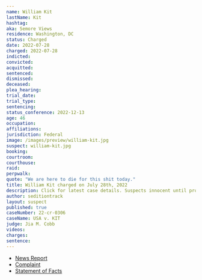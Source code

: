 ```yaml
---
name: William Kit
lastName: Kit
hashtag:
aka: Semore Views
residence: Washington, DC
status: Charged
date: 2022-07-28
charged: 2022-07-28
indicted:
convicted:
acquitted:
sentenced:
dismissed:
deceased:
plea_hearing:
trial_date:
trial_type:
sentencing:
status_conference: 2022-12-13
age: 46
occupation:
affiliations:
jurisdiction: Federal
image: /images/preview/william-kit.jpg
suspect: william-kit.jpg
booking:
courtroom:
courthouse:
raid:
perpwalk:
quote: "We are here to die for this shit today."
title: William Kit charged on July 28th, 2022
description: Click for latest case details. Suspects innocent until proven guilty.
author: seditiontrack
layout: suspect
published: true
caseNumber: 22-cr-0306
caseName: USA v. KIT
judge: Jia M. Cobb
videos:
charges:
sentence:
---
```

- [News Report](https://www.wltx.com/article/news/national/dc-resident-and-pro-trump-youtuber-charged-with-entering-capitol-william-stephon-kit-oxon-hill/65-0dec1b07-60f4-412f-b3eb-19c4a7c34f36)
- [Complaint](https://www.justice.gov/usao-dc/case-multi-defendant/file/1523691/download)
- [Statement of Facts](https://www.justice.gov/usao-dc/case-multi-defendant/file/1523696/download)
